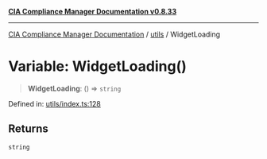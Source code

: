 [**CIA Compliance Manager Documentation v0.8.33**](../../README.md)

***

[CIA Compliance Manager Documentation](../../modules.md) / [utils](../README.md) / WidgetLoading

# Variable: WidgetLoading()

> **WidgetLoading**: () => `string`

Defined in: [utils/index.ts:128](https://github.com/Hack23/cia-compliance-manager/blob/1f4f2c51bc48d917eff1eb43881cee05d381f406/src/utils/index.ts#L128)

## Returns

`string`
